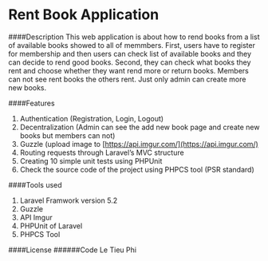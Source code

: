 # Rent Book Application
####Description
This web application is about how to rend books from a list of available books showed to all of memmbers. 
First, users have to register for membership and then users can check list of available books and they can decide to rend good books.
Second, they can check what books they rent and choose whether they want rend more or return books. Members can not see rent books the others rent.
Just only admin can create more new books.

####Features
1. Authentication (Registration, Login, Logout)
2. Decentralization (Admin can see the add new book page and create new books but members can not)
3. Guzzle (upload image to [https://api.imgur.com/](https://api.imgur.com/)
4. Routing requests through Laravel’s MVC structure
5. Creating 10 simple unit tests using PHPUnit
6. Check the source code of the project using PHPCS tool (PSR standard)

####Tools used
1. Laravel Framwork version 5.2  
2. Guzzle
3. API Imgur
4. PHPUnit of Laravel
5. PHPCS Tool

####License
######Code
Le Tieu Phi

